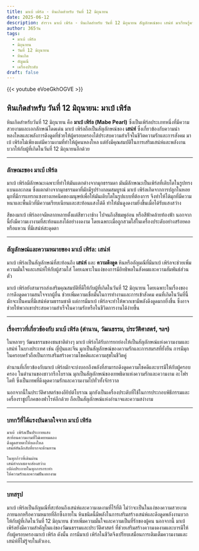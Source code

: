 ```yaml
---
title: มาเบ้ เพิร์ล - หินเกิดสำหรับ วันที่ 12 มิถุนายน
date: 2025-06-12
description: สำรวจ มาเบ้ เพิร์ล - หินเกิดสำหรับ วันที่ 12 มิถุนายน สัญลักษณ์ของ เสน่ห์ มาเรียนรู้ความหมายลึกซึ้งของหินพิเศษนี้
author: 365วัน
tags:
  - มาเบ้ เพิร์ล
  - มิถุนายน
  - วันที่ 12 มิถุนายน
  - หินเกิด
  - อัญมณี
  - เครื่องประดับ
draft: false
---
```


{{< youtube eVoeGkhOGVE >}}

## หินเกิดสำหรับ วันที่ 12 มิถุนายน: มาเบ้ เพิร์ล

หินเกิดสำหรับวันที่ 12 มิถุนายน คือ **มาเบ้ เพิร์ล (Mabe Pearl)** ซึ่งเป็นเพิร์ลประเภทหนึ่งที่มีความสวยงามและเอกลักษณ์โดดเด่น มาเบ้ เพิร์ลถือเป็นสัญลักษณ์ของ **เสน่ห์** ซึ่งเกี่ยวข้องกับความน่าหลงใหลและพลังการดึงดูดที่ช่วยให้ผู้ครอบครองได้ประสบความสำเร็จในชีวิตความรักและการสังคม มาเบ้ เพิร์ลไม่เพียงแต่มีความงามที่ทำให้ผู้คนหลงใหล แต่ยังมีคุณสมบัติในการเสริมเสน่ห์และพลังงานบวกให้กับผู้ที่เกิดในวันที่ 12 มิถุนายนอีกด้วย

---

### ลักษณะของ มาเบ้ เพิร์ล

มาเบ้ เพิร์ลมีลักษณะเฉพาะที่ทำให้มันแตกต่างจากมุกธรรมดา มันมีลักษณะเป็นเพิร์ลที่เติบโตในรูปทรงแบนและกลม ซึ่งแตกต่างจากมุกธรรมดาที่มักมีรูปร่างกลมสมบูรณ์ มาเบ้ เพิร์ลเกิดจากการปลูกในหอยมุกที่มีการแทรกแซงทางเทคนิคของมนุษย์เพื่อให้มันเติบโตในรูปแบบที่ต้องการ จึงทำให้ได้มุกที่มีความหนาและพื้นผิวที่มีความเรียบเนียนและสะท้อนแสงได้ดี ทำให้มันดูงดงามยิ่งขึ้นเมื่อได้รับแสงสว่าง

สีของมาเบ้ เพิร์ลอาจมีหลากหลายตั้งแต่สีขาวงาช้าง ไปจนถึงสีชมพูอ่อน หรือสีฟ้าคล้ายท้องฟ้า นอกจากนี้ยังมีความเงางามที่สะท้อนแสงได้อย่างงดงาม โดยเฉพาะเมื่อถูกสวมใส่ในเครื่องประดับอย่างสร้อยคอหรือแหวน ที่มีเสน่ห์สะดุดตา

---

### สัญลักษณ์และความหมายของ มาเบ้ เพิร์ล: เสน่ห์

มาเบ้ เพิร์ลเป็นสัญลักษณ์ที่สะท้อนถึง **เสน่ห์** และ **ความดึงดูด** หินหรืออัญมณีที่มีมาเบ้ เพิร์ลจะช่วยเพิ่มความมั่นใจและเสน่ห์ให้กับผู้สวมใส่ โดยเฉพาะในแง่ของการมีอิทธิพลในสังคมและความสัมพันธ์ส่วนตัว

มาเบ้ เพิร์ลยังสามารถส่งเสริมคุณสมบัติที่ดีให้กับผู้ที่เกิดในวันที่ 12 มิถุนายน โดยเฉพาะในเรื่องของการดึงดูดความสนใจจากผู้อื่น ช่วยเพิ่มความเชื่อมั่นในการทำงานและการเข้าสังคม คนที่เกิดในวันที่นี้มักจะเป็นคนที่มีเสน่ห์ตามธรรมชาติ แต่การมีมาเบ้ เพิร์ลจะทำให้พวกเขามีพลังดึงดูดมากยิ่งขึ้น ซึ่งอาจช่วยให้พวกเขาประสบความสำเร็จในความรักหรือในชีวิตการงานได้ง่ายขึ้น

---

### เรื่องราวที่เกี่ยวข้องกับ มาเบ้ เพิร์ล (ตำนาน, วัฒนธรรม, ประวัติศาสตร์, ฯลฯ)

ในหลายๆ วัฒนธรรมของชนชาติต่างๆ มาเบ้ เพิร์ลได้รับการยกย่องให้เป็นสัญลักษณ์แห่งความงามและเสน่ห์ ในบางประเทศ เช่น ญี่ปุ่นและจีน มุกเป็นสัญลักษณ์ของความรักและการสมรสที่ยั่งยืน การมีมุกในครอบครัวถือเป็นการเสริมสร้างความโชคดีและความสุขในชีวิตคู่

ตำนานที่เกี่ยวข้องกับมาเบ้ เพิร์ลมักจะบ่งบอกถึงพลังที่สามารถดึงดูดความโชคดีและบารมีให้กับผู้ครอบครอง ในตำนานของชาวกรีกโบราณ มุกเป็นสัญลักษณ์ของเทพธิดาแห่งความรักและความงาม อะโฟรไดที ซึ่งเป็นเทพที่ดึงดูดความรักและความงามไปทั่วทั้งจักรวาล

นอกจากนี้ในประวัติศาสตร์ของอียิปต์โบราณ มุกยังเป็นเครื่องประดับที่ใช้ในการประกอบพิธีกรรมและเครื่องราชูปโภคของฟาโรห์อีกด้วย ถือเป็นสัญลักษณ์แห่งอำนาจและความสง่างาม

---

### บทกวีที่ได้แรงบันดาลใจจาก มาเบ้ เพิร์ล

```
มาเบ้ เพิร์ลเป็นประกายแสง  
สะท้อนความงามที่ไม่เคยหมดลง  
ดึงดูดสายตาให้หลงใหล  
เสน่ห์อันลึกลับที่ยากจะต้านทาน

ในทุกก้าวที่เดินผ่าน  
เสน่ห์จากเธอจะส่องสว่าง  
เปล่งประกายในทุกการกระทำ  
ให้ความรักและความฝันงอกงาม
```

---

### บทสรุป

มาเบ้ เพิร์ลเป็นอัญมณีที่สะท้อนถึงเสน่ห์และความงดงามที่ไร้ที่ติ ไม่ว่าจะเป็นในแง่ของความสวยงามภายนอกหรือความหมายที่ลึกซึ้งภายใน หินชนิดนี้มีพลังในการเสริมสร้างเสน่ห์และดึงดูดพลังงานบวกให้กับผู้ที่เกิดในวันที่ 12 มิถุนายน ช่วยเพิ่มความมั่นใจและความเป็นที่รักของผู้คน นอกจากนี้ มาเบ้ เพิร์ลยังมีความสำคัญในแง่ของวัฒนธรรมและประวัติศาสตร์ ที่ช่วยเสริมสร้างความงดงามและบารมีให้กับผู้ครอบครองมาเบ้ เพิร์ล ดังนั้น การมีมาเบ้ เพิร์ลในชีวิตจึงเปรียบเสมือนการเติมเต็มความงามและเสน่ห์ที่ไม่รู้จบในตัวเอง.